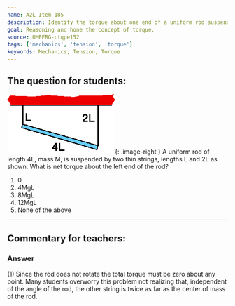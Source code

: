 ```yaml
---
name: A2L Item 185
description: Identify the torque about one end of a uniform rod suspended by two strings of unequal length.
goal: Reasoning and hone the concept of torque.
source: UMPERG-ctqpe152
tags: ['mechanics', 'tension', 'torque']
keywords: Mechanics, Tension, Torque
---
```


## The question for students:

![Item185_fig1.gif](../images/Item185_fig1.gif){: .image-right }  A
uniform rod of length 4L, mass M, is suspended by two thin strings,
lengths L and 2L as shown.  What is net torque about the left end of the
rod?

1. 0
2. 4MgL
3. 8MgL
4. 12MgL
5. None of the above




<hr/>

## Commentary for teachers:

### Answer 

(1) Since the rod does not rotate the total torque must be zero
about any point. Many students overworry this problem not realizing
that, independent of the angle of the rod, the other string is twice as
far as the center of mass of the rod.
